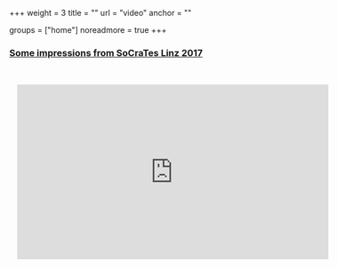 +++
weight = 3
title = ""
url = "video"
anchor = ""

groups = ["home"]
noreadmore = true
+++


<div class="row">

<a href="/gallery/images">
<h3>Some impressions from SoCraTes Linz 2017</h3><br/>
<div style="text-align: center; padding: 1em">
<iframe width="560" height="315" src="https://www.youtube.com/embed/-VzCRLoa0cc" frameborder="0" allowfullscreen></iframe>
</div>
</a>

</div>

<!--more-->
